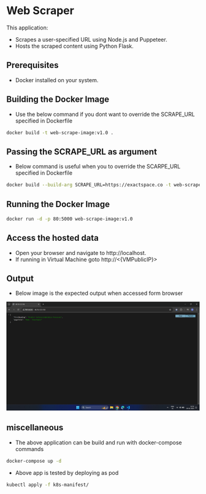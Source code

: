 # Web Scraper

This application:
- Scrapes a user-specified URL using Node.js and Puppeteer.
- Hosts the scraped content using Python Flask.

## Prerequisites
- Docker installed on your system.

## Building the Docker Image
- Use the below command if you dont want to override the SCRAPE_URL specified in Dockerfile
```sh
docker build -t web-scrape-image:v1.0 .       
```
## Passing the SCRAPE_URL as argument
- Below command is useful when you to override the SCARPE_URL specified in Dockerfile
```sh
docker build --build-arg SCRAPE_URL=https://exactspace.co -t web-scrape-image:v1.0 .
```

## Running the Docker Image
```sh
docker run -d -p 80:5000 web-scrape-image:v1.0
```

## Access the hosted data
- Open your browser and navigate to http://localhost.
- If running in Virtual Machine goto http://<{VMPublicIP}>

## Output
- Below image is the expected output when accessed form browser

![](work-ss.png)


## miscellaneous
- The above application can be build and run with docker-compose commands
```sh
docker-compose up -d
```
- Above app is tested by deploying as pod
```sh
kubectl apply -f k8s-manifest/
```

